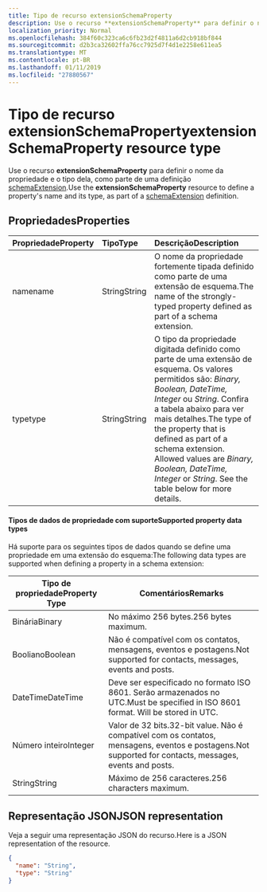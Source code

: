 ```yaml
---
title: Tipo de recurso extensionSchemaProperty
description: Use o recurso **extensionSchemaProperty** para definir o nome da propriedade e o tipo dela, como parte de uma definição schemaExtension.
localization_priority: Normal
ms.openlocfilehash: 384f60c323ca6c6fb23d2f4811a6d2cb918bf844
ms.sourcegitcommit: d2b3ca32602ffa76cc7925d7f4d1e2258e611ea5
ms.translationtype: MT
ms.contentlocale: pt-BR
ms.lasthandoff: 01/11/2019
ms.locfileid: "27880567"
---
```

# <a name="extensionschemaproperty-resource-type"></a><span data-ttu-id="55897-103">Tipo de recurso extensionSchemaProperty</span><span class="sxs-lookup"><span data-stu-id="55897-103">extensionSchemaProperty resource type</span></span>

<span data-ttu-id="55897-104">Use o recurso **extensionSchemaProperty** para definir o nome da propriedade e o tipo dela, como parte de uma definição [schemaExtension](schemaextension.md).</span><span class="sxs-lookup"><span data-stu-id="55897-104">Use the **extensionSchemaProperty** resource to define a property's name and its type, as part of a [schemaExtension](schemaextension.md) definition.</span></span>


## <a name="properties"></a><span data-ttu-id="55897-105">Propriedades</span><span class="sxs-lookup"><span data-stu-id="55897-105">Properties</span></span>
| <span data-ttu-id="55897-106">Propriedade</span><span class="sxs-lookup"><span data-stu-id="55897-106">Property</span></span>     | <span data-ttu-id="55897-107">Tipo</span><span class="sxs-lookup"><span data-stu-id="55897-107">Type</span></span>   |<span data-ttu-id="55897-108">Descrição</span><span class="sxs-lookup"><span data-stu-id="55897-108">Description</span></span>|
|:---------------|:--------|:----------|
|<span data-ttu-id="55897-109">name</span><span class="sxs-lookup"><span data-stu-id="55897-109">name</span></span>|<span data-ttu-id="55897-110">String</span><span class="sxs-lookup"><span data-stu-id="55897-110">String</span></span>| <span data-ttu-id="55897-111">O nome da propriedade fortemente tipada definido como parte de uma extensão de esquema.</span><span class="sxs-lookup"><span data-stu-id="55897-111">The name of the strongly-typed property defined as part of a schema extension.</span></span>|
|<span data-ttu-id="55897-112">type</span><span class="sxs-lookup"><span data-stu-id="55897-112">type</span></span>|<span data-ttu-id="55897-113">String</span><span class="sxs-lookup"><span data-stu-id="55897-113">String</span></span>| <span data-ttu-id="55897-p101">O tipo da propriedade digitada definido como parte de uma extensão de esquema.  Os valores permitidos são: *Binary, Boolean, DateTime, Integer* ou *String*.  Confira a tabela abaixo para ver mais detalhes.</span><span class="sxs-lookup"><span data-stu-id="55897-p101">The type of the property that is defined as part of a schema extension.  Allowed values are *Binary, Boolean, DateTime, Integer* or *String*.  See the table below for more details.</span></span>|

#### <a name="supported-property-data-types"></a><span data-ttu-id="55897-117">Tipos de dados de propriedade com suporte</span><span class="sxs-lookup"><span data-stu-id="55897-117">Supported property data types</span></span> 
<span data-ttu-id="55897-118">Há suporte para os seguintes tipos de dados quando se define uma propriedade em uma extensão do esquema:</span><span class="sxs-lookup"><span data-stu-id="55897-118">The following data types are supported when defining a property in a schema extension:</span></span>

| <span data-ttu-id="55897-119">Tipo de propriedade</span><span class="sxs-lookup"><span data-stu-id="55897-119">Property Type</span></span> | <span data-ttu-id="55897-120">Comentários</span><span class="sxs-lookup"><span data-stu-id="55897-120">Remarks</span></span> |
|-------------|------------|
| <span data-ttu-id="55897-121">Binária</span><span class="sxs-lookup"><span data-stu-id="55897-121">Binary</span></span> | <span data-ttu-id="55897-122">No máximo 256 bytes.</span><span class="sxs-lookup"><span data-stu-id="55897-122">256 bytes maximum.</span></span> |
| <span data-ttu-id="55897-123">Booliano</span><span class="sxs-lookup"><span data-stu-id="55897-123">Boolean</span></span> | <span data-ttu-id="55897-124">Não é compatível com os contatos, mensagens, eventos e postagens.</span><span class="sxs-lookup"><span data-stu-id="55897-124">Not supported for contacts, messages, events and posts.</span></span> |
| <span data-ttu-id="55897-125">DateTime</span><span class="sxs-lookup"><span data-stu-id="55897-125">DateTime</span></span> | <span data-ttu-id="55897-p102">Deve ser especificado no formato ISO 8601. Serão armazenados no UTC.</span><span class="sxs-lookup"><span data-stu-id="55897-p102">Must be specified in ISO 8601 format. Will be stored in UTC.</span></span> |
| <span data-ttu-id="55897-128">Número inteiro</span><span class="sxs-lookup"><span data-stu-id="55897-128">Integer</span></span> | <span data-ttu-id="55897-129">Valor de 32 bits.</span><span class="sxs-lookup"><span data-stu-id="55897-129">32-bit value.</span></span> <span data-ttu-id="55897-130">Não é compatível com os contatos, mensagens, eventos e postagens.</span><span class="sxs-lookup"><span data-stu-id="55897-130">Not supported for contacts, messages, events and posts.</span></span> |
| <span data-ttu-id="55897-131">String</span><span class="sxs-lookup"><span data-stu-id="55897-131">String</span></span> | <span data-ttu-id="55897-132">Máximo de 256 caracteres.</span><span class="sxs-lookup"><span data-stu-id="55897-132">256 characters maximum.</span></span> |

## <a name="json-representation"></a><span data-ttu-id="55897-133">Representação JSON</span><span class="sxs-lookup"><span data-stu-id="55897-133">JSON representation</span></span>
<span data-ttu-id="55897-134">Veja a seguir uma representação JSON do recurso.</span><span class="sxs-lookup"><span data-stu-id="55897-134">Here is a JSON representation of the resource.</span></span>

<!-- {
  "blockType": "resource",
  "optionalProperties": [

  ],
  "@odata.type": "microsoft.graph.extensionSchemaProperty"
}-->

```json
{
  "name": "String",
  "type": "String"
}

```

<!-- uuid: 8fcb5dbc-d5aa-4681-8e31-b001d5168d79
2015-10-25 14:57:30 UTC -->
<!-- {
  "type": "#page.annotation",
  "description": "extensionSchemaProperty resource",
  "keywords": "",
  "section": "documentation",
  "tocPath": ""
}-->
